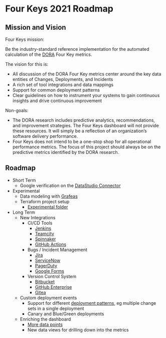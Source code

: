 # Four Keys 2021 Roadmap

## Mission and Vision

Four Keys mission:

  Be the industry-standard reference implementation for the automated calculation of the [DORA](https://cloud.google.com/blog/products/devops-sre/the-2019-accelerate-state-of-devops-elite-performance-productivity-and-scaling) Four Key metrics.  

The vision for this is:

* All discussion of the DORA Four Key metrics center around the key data entities of Changes, Deployments, and Incidents
* A rich set of tool integrations and data mappings
* Support for common deployment patterns
* Clear guidelines on how to instrument your systems to gain continuous insights and drive continuous improvement

Non-goals:

* The DORA research includes predictive analytics, recommendations, and improvement strategies. The Four Keys dashboard will not provide these resources. It will simply be a reflection of an organization’s software delivery performance.
*  Four Keys does not intend to be a one-stop shop for all operational performance metrics. The focus of this project should always be on the predictive metrics identified by the DORA research. 

## Roadmap

* Short Term
  * Google verification on the [DataStudio Connector](https://github.com/GoogleCloudPlatform/fourkeys/tree/main/connector)
* Experimental
  * Data modeling with [Grafeas](https://github.com/grafeas/grafeas)
  * Terraform project setup
    * [Experimental folder](https://github.com/GoogleCloudPlatform/fourkeys/tree/main/experimental/terraform)
* Long Term
  * New Integrations
    * CI/CD Tools
      * [Jenkins](https://www.jenkins.io/)
      * [Teamcity](https://www.jetbrains.com/teamcity/)
      * [Spinnaker](https://spinnaker.io/)
      * [GitHub Actions](https://github.com/features/actions)
    * Bugs / Incident Management
      * [Jira](https://www.atlassian.com/software/jira)
      * [ServiceNow](https://docs.servicenow.com/bundle/london-it-service-management/page/product/incident-management/concept/incident-management-process.html)
      * [PagerDuty](https://www.pagerduty.com/)
      * [Google Forms](https://www.google.com/forms/about/)
    * Version Control System
      * [Bitbucket](https://bitbucket.org/product)
      * [GitHub Enterprise](https://github.com/enterprise)
      * [Gitea](https://gitea.io/en-us/)
  * Custom deployment events
    * Support for different [deployment patterns](https://github.com/GoogleCloudPlatform/fourkeys/issues/46), eg multiple change sets in a single deployment
    * Canary and Blue/Green deployments
  * Enriching the dashboard
    * [More data points](https://github.com/GoogleCloudPlatform/fourkeys/issues/77)
    * New data views for drilling down into the metrics
